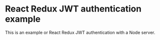 # React Redux JWT authentication example

This is an example or React Redux JWT authentication with a Node server.
